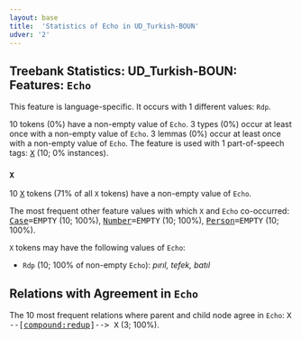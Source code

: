 ```yaml
---
layout: base
title:  'Statistics of Echo in UD_Turkish-BOUN'
udver: '2'
---
```


## Treebank Statistics: UD_Turkish-BOUN: Features: `Echo`

This feature is language-specific.
It occurs with 1 different values: `Rdp`.

10 tokens (0%) have a non-empty value of `Echo`.
3 types (0%) occur at least once with a non-empty value of `Echo`.
3 lemmas (0%) occur at least once with a non-empty value of `Echo`.
The feature is used with 1 part-of-speech tags: <tt><a href="tr_boun-pos-X.html">X</a></tt> (10; 0% instances).

### `X`

10 <tt><a href="tr_boun-pos-X.html">X</a></tt> tokens (71% of all `X` tokens) have a non-empty value of `Echo`.

The most frequent other feature values with which `X` and `Echo` co-occurred: <tt><a href="tr_boun-feat-Case.html">Case</a></tt><tt>=EMPTY</tt> (10; 100%), <tt><a href="tr_boun-feat-Number.html">Number</a></tt><tt>=EMPTY</tt> (10; 100%), <tt><a href="tr_boun-feat-Person.html">Person</a></tt><tt>=EMPTY</tt> (10; 100%).

`X` tokens may have the following values of `Echo`:

* `Rdp` (10; 100% of non-empty `Echo`): <em>pırıl, tefek, batıl</em>

## Relations with Agreement in `Echo`

The 10 most frequent relations where parent and child node agree in `Echo`:
<tt>X --[<tt><a href="tr_boun-dep-compound-redup.html">compound:redup</a></tt>]--> X</tt> (3; 100%).

